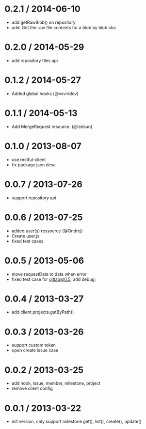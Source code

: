 
0.2.1 / 2014-06-10
==================

 * add getRawBlob() on repository
 * add: Get the raw file contents for a blob by blob sha

0.2.0 / 2014-05-29
==================

 * add repository files api

0.1.2 / 2014-05-27
==================

 * Added global hooks (@vsviridov)

0.1.1 / 2014-05-13
==================

 * Add MergeRequest resource. (@ledsun)

0.1.0 / 2013-08-07 
==================

  * use restful-client
  * fix package.json desc

0.0.7 / 2013-07-26 
==================

  * support repository api

0.0.6 / 2013-07-25 
==================

  * added user(s) ressource (@Ondrej)
  * Create user.js
  * fixed test cases

0.0.5 / 2013-05-06 
==================

  * move requestData to data when error
  * fixed test case for gitlab@0.5; add debug;

0.0.4 / 2013-03-27 
==================

  * add client.projects.getByPath()

0.0.3 / 2013-03-26 
==================

  * support custom token
  * open create issue case

0.0.2 / 2013-03-25 
==================

  * add hook, issue, member, milestone, project
  * remove client config

0.0.1 / 2013-03-22 
==================

  * init version, only support milestone get(), list(), create(), update()
